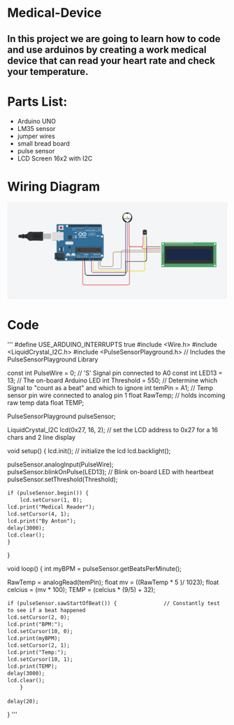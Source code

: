 # Medical-Device

## In this project we are going to learn how to code and use arduinos by creating a work medical device that can read your heart rate and check your temperature.

# Parts List:
* Arduino UNO
* LM35 sensor
* jumper wires
* small bread board
* pulse sensor
* LCD Screen 16x2 with I2C

# Wiring Diagram
  ![HEART-RATE-DIAGRAM](HEART-RATE-DIAGRAM.png)

# Code
'''
#define USE_ARDUINO_INTERRUPTS true
#include <Wire.h>
#include <LiquidCrystal_I2C.h>
#include <PulseSensorPlayground.h>     // Includes the PulseSensorPlayground Library

const int PulseWire = 0;       // 'S' Signal pin connected to A0
const int LED13 = 13;          // The on-board Arduino LED
int Threshold = 550;           // Determine which Signal to "count as a beat" and which to ignore
int temPin = A1;                   // Temp sensor pin wire connected to analog pin 1
float RawTemp;                        // holds incoming raw temp data
float TEMP;  

PulseSensorPlayground pulseSensor;

LiquidCrystal_I2C lcd(0x27, 16, 2); // set the LCD address to 0x27 for a 16 chars and 2 line display

void setup()
{
  lcd.init();         // initialize the lcd
  lcd.backlight();  
  
  pulseSensor.analogInput(PulseWire);   
	pulseSensor.blinkOnPulse(LED13);       // Blink on-board LED with heartbeat
	pulseSensor.setThreshold(Threshold);   

	if (pulseSensor.begin()) {
		lcd.setCursor(1, 0);
    lcd.print("Medical Reader");
    lcd.setCursor(4, 1);
    lcd.print("By Anton");
    delay(3000);
    lcd.clear();
	}
}

void loop()
{
  int myBPM = pulseSensor.getBeatsPerMinute(); 
  
  RawTemp = analogRead(temPin);
  float mv = ((RawTemp * 5 )/ 1023);
  float celcius = (mv * 100);
  TEMP = (celcius * (9/5) + 32);

	if (pulseSensor.sawStartOfBeat()) {               // Constantly test to see if a beat happened
    lcd.setCursor(2, 0);
    lcd.print("BPM:");
    lcd.setCursor(10, 0);
    lcd.print(myBPM);
    lcd.setCursor(2, 1);
    lcd.print("Temp:");
    lcd.setCursor(10, 1);
    lcd.print(TEMP);
    delay(3000);
    lcd.clear();
		}

	delay(20);

  
}
'''
